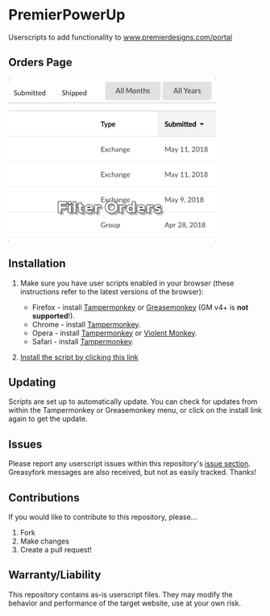 # PremierPowerUp
Userscripts to add functionality to www.premierdesigns.com/portal

## Orders Page
![Filter Orders](https://raw.githubusercontent.com/BrandonBoone/PremierPowerUp/master/filterOrders.gif)

## Installation

1. Make sure you have user scripts enabled in your browser (these instructions refer to the latest versions of the browser):

	* Firefox - install [Tampermonkey](https://tampermonkey.net/?ext=dhdg&browser=firefox) or [Greasemonkey](https://addons.mozilla.org/en-US/firefox/addon/greasemonkey/) (GM v4+ is **not supported**!).
	* Chrome - install [Tampermonkey](https://tampermonkey.net/?ext=dhdg&browser=chrome).
	* Opera - install [Tampermonkey](https://tampermonkey.net/?ext=dhdg&browser=opera) or [Violent Monkey](https://addons.opera.com/en/extensions/details/violent-monkey/).
	* Safari - install [Tampermonkey](https://tampermonkey.net/?ext=dhdg&browser=safari).

2. [Install the script by clicking this link][link-to-source]

[link-to-source]: https://raw.githubusercontent.com/BrandonBoone/PremierPowerUp/master/premierpowerup.user.js

## Updating

Scripts are set up to automatically update. You can check for updates from within the Tampermonkey or Greasemonkey menu, or click on the install link again to get the update.

## Issues

Please report any userscript issues within this repository's [issue section](https://github.com/BrandonBoone/PremierPowerUp/issues). Greasyfork messages are also received, but not as easily tracked. Thanks!

## Contributions

If you would like to contribute to this repository, please...

1. Fork
2. Make changes
3. Create a pull request!

## Warranty/Liability

This repository contains as-is userscript files. They may modify the behavior and performance of the target website, use at your own risk.
